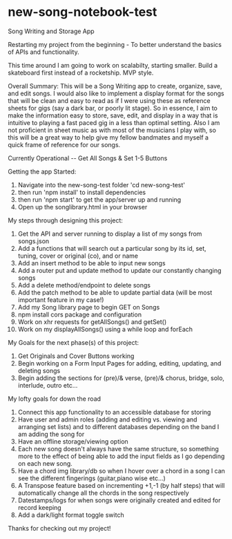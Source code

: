# new-song-notebook-test
 Song Writing and Storage App

 Restarting my project from the beginning - To better understand the basics of APIs and functionality.

 This time around I am going to work on scalabilty, starting smaller. Build a skateboard first instead of a rocketship. MVP style. 

Overall Summary:
 This will be a Song Writing app to create, organize, save, and edit songs. I would also like to implement a display format for the songs that will be clean and easy to read as if I were using these as reference sheets for gigs (say a dark bar, or poorly lit stage). So in essence, I aim to make the information easy to store, save, edit, and display in a way that is intuitive to playing a fast paced gig in a less than optimal setting. Also I am not proficient in sheet music as with most of the musicians I play with, so this will be a great way to help give my fellow bandmates and myself a quick frame of reference for our songs.

 Currently Operational --
 Get All Songs & Set 1-5 Buttons

 Getting the app Started:
 1. Navigate into the new-song-test folder 'cd new-song-test'
 2. then run 'npm install' to install dependencies
 3. then run 'npm start' to get the app/server up and running
 4. Open up the songlibrary.html in your browser

 My steps through designing this project:
 1. Get the API and server running to display a list of my songs from songs.json
 2. Add a functions that will search out a particular song by its id, set, tuning, cover or original (co), and or name
 3. Add an insert method to be able to input new songs
 4. Add a router put and update method to update our constantly changing songs
 5. Add a delete method/endpoint to delete songs
 6. Add the patch method to be able to update partial data (will be most important feature in my case!)
 7. Add my Song library page to begin GET on Songs  
 8. npm install cors package and configuration 
 9. Work on xhr requests for getAllSongs() and getSet()
 10. Work on my displayAllSongs() using a while loop and forEach

My Goals for the next phase(s) of this project:
 1. Get Originals and Cover Buttons working
 2. Begin working on a Form Input Pages for adding, editing, updating, and deleting songs
 3. Begin adding the sections for (pre)/& verse, (pre)/& chorus, bridge, solo, interlude, outro etc... 

My lofty goals for down the road
 1. Connect this app functionality to an accessible database for storing
 2. Have user and admin roles (adding and editing vs. viewing and arranging set lists) and to different databases depending on the band I am adding the song for
 3. Have an offline storage/viewing option
 4. Each new song doesn't always have the same structure, so something more to the effect of being able to add the input fields as I go depending on each new song.
 5. Have a chord img library/db so when I hover over a chord in a song I can see the different fingerings (guitar,piano wise etc...)
 6. A Transpose feature based on incrementing +1,-1 (by half steps) that will automatically change all the chords in the song respectively
 7. Datestamps/logs for when songs were originally created and edited for record keeping
 8. Add a dark/light format toggle switch

Thanks for checking out my project!


 

